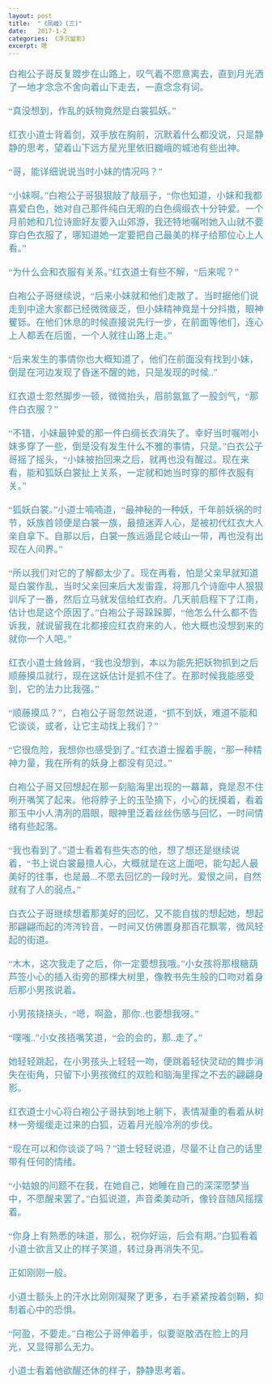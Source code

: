 ```yaml
---
layout: post
title:  "《凤岐》(三)"
date:   2017-1-2
categories: 《浮沉留影》
excerpt: 嗯
---
```


<audio src="http://link.hhtjim.com/163/419077218.mp3" autoplay="true" loop="true"></audio>

<font color="#4590a3" size = "4px" face = "微软雅黑">


白袍公子哥反复踱步在山路上，叹气着不愿意离去，直到月光洒了一地才念念不舍向着山下走去，一直念念有词。<br>
<br>
“真没想到，作乱的妖物竟然是白裳狐妖。”<br>
<br>
红衣小道士背着剑，双手放在胸前，沉默着什么都没说，只是静静的思考，望着山下远方星光里依旧巍峨的城池有些出神。<br>
<br>
“哥，能详细说说当时小妹的情况吗？”<br>
<br>
“小妹啊。”白袍公子哥狠狠敲了敲扇子，“你也知道，小妹和我都喜爱白色，她对自己那件纯白无暇的白色绸缎衣十分钟爱。一个月前她和几位诗廊好友要入山郊游，我还特地嘱咐她入山就不要穿白色衣服了，哪知道她一定要把自己最美的样子给那位心上人看。”<br>
<br>
“为什么会和衣服有关系。”红衣道士有些不解，“后来呢？”<br>
<br>
白袍公子哥继续说，“后来小妹就和他们走散了。当时据他们说走到中途大家都已经微微疲乏，但小妹精神竟是十分抖擞，眼神矍铄。在他们休息的时候直接说先行一步，在前面等他们，连心上人都丢在后面，一个人就往山路上走。”<br>
<br>
“后来发生的事情你也大概知道了，他们在前面没有找到小妹，倒是在河边发现了昏迷不醒的她，只是发现的时候..”<br>
<br>
红衣道士忽然脚步一顿，微微抬头，眉前氤氲了一股剑气，“那件白衣服？”<br>
<br>
“不错，小妹最钟爱的那一件白绸长衣消失了。幸好当时嘱咐小妹多穿了一些，倒是没有发生什么不雅的事情，只是。”白衣公子哥摇了摇头，“小妹被抬回来之后，就再也没有醒过。现在来看，能和狐妖白裳扯上关系，一定就和她当时穿的那件衣服有关。”<br>
<br>
“狐妖白裳。”小道士喃喃道，“最神秘的一种妖，千年前妖祸的时节，妖族首领便是白裳一族，最擅迷弄人心，是被初代红衣大人亲自拿下。自那以后，白裳一族远遁昆仑岐山一带，再也没有出现在人间界。”<br>
<br>
“所以我们对它的了解都太少了。现在再看，怕是父亲早就知道是白裳作乱，当时父亲回来后大发雷霆，将那几个诗廊中人狠狠训斥了一番，然后立马就发信给红衣府。几天前启程下了江南，估计也是这个原因了。”白袍公子哥跺跺脚，“他怎么什么都不告诉我，就说留我在北都接应红衣府来的人，他大概也没想到来的就你一个人吧。”<br>
<br>
红衣小道士耸耸肩，“我也没想到，本以为能先把妖物抓到之后顺藤摸瓜就行，现在这妖估计是抓不住了。在那时候我能感受到，它的法力比我强。”<br>
<br>
“顺藤摸瓜？”，白袍公子哥忽然说道，“抓不到妖，难道不能和它谈谈，或者，让它主动找上我们？”<br>
<br>
“它很危险，我想你也感受到了。”红衣道士握着手腕，“那一种精神力量，我在所有的妖身上都没有见过。”<br>
<br>
白袍公子哥又回想起在那一刻脑海里出现的一幕幕，竟是忍不住咧开嘴笑了起来。他将脖子上的玉坠摘下，小心的抚摸着，看着那玉中小人清冽的眉眼，眼神里泛着丝丝伤感与回忆，一时间情绪有些起落。<br>
<br>
“我也看到了。”道士看着有些失态的他，想了想还是继续说着，“书上说白裳最擅人心，大概就是在这上面吧，能勾起人最美好的往事，也是最...不愿去回忆的一段时光。爱恨之间，自然就有了人的弱点。”<br>
<br>
白衣公子哥继续想着那美好的回忆，又不能自拔的想起她，想起那翩翩而起的涔涔铃音，一时间又仿佛置身那百花飘零，微风轻起的街道。<br>
<br>
“木木，这次我走了之后，你一定要想我哦。”小女孩将那根糖葫芦签小心的插入街旁的那棵大树里，像教书先生般的口吻对着身后那小男孩说着。<br>
<br>
小男孩挠挠头，“嗯，啊盈，那你..也要想我呀。”<br>
<br>
“噗嗤..”小女孩捂嘴笑道，“会的会的，那..走了。”<br>
<br>
她轻轻跳起，在小男孩头上轻轻一吻，便跳着轻快灵动的舞步消失在街角，只留下小男孩微红的双脸和脑海里挥之不去的翩翩身影。<br>
<br>
红衣道士小心将白袍公子哥扶到地上躺下，表情凝重的看着从树林一旁缓缓走过来的白狐，迈着月光般冷冽的步伐。<br>
<br>
“现在可以和你谈谈了吗？”道士轻轻说道，尽量不让自己的话里带有任何的情绪。<br>
<br>
“小姑娘的问题不在我，在她自己，她睡在自己的深深愿梦当中，不愿醒来罢了。”白狐说道，声音柔美动听，像铃音随风摇摆着。<br>
<br>
“你身上有熟悉的味道，那么，祝你好运，后会有期。”白狐看着小道士欲言又止的样子笑道，转过身再消失不见。<br>
<br>
正如刚刚一般。<br>
<br>
小道士额头上的汗水比刚刚凝聚了更多，右手紧紧按着剑鞘，抑制着心中的恐惧。<br>
<br>
“阿盈，不要走。”白袍公子哥伸着手，似要驱散洒在脸上的月光，又显得那么无力。<br>
<br>
小道士看着他欲醒还休的样子，静静思考着。<br>
<br>

</font>
